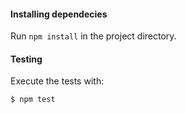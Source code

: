 #### Installing dependecies

Run `npm install` in the project directory.

#### Testing

Execute the tests with:

```bash
$ npm test
```

